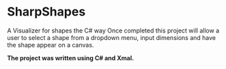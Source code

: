 # SharpShapes
A Visualizer for shapes the C# way
Once completed this project will allow a user to select a shape from a dropdown menu, 
input dimensions and have the shape appear on a canvas.

**The project was written using C# and Xmal.**
